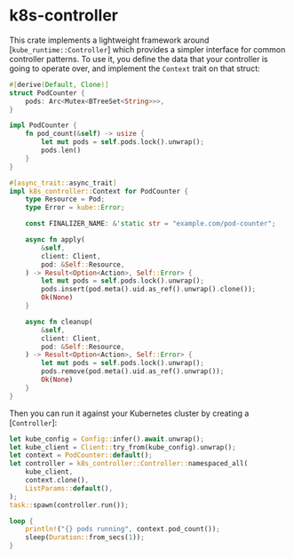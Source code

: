 # k8s-controller

This crate implements a lightweight framework around
[`kube_runtime::Controller`] which provides a simpler interface for common
controller patterns. To use it, you define the data that your controller is
going to operate over, and implement the `Context` trait on that struct:

```rust
#[derive(Default, Clone)]
struct PodCounter {
    pods: Arc<Mutex<BTreeSet<String>>>,
}

impl PodCounter {
    fn pod_count(&self) -> usize {
        let mut pods = self.pods.lock().unwrap();
        pods.len()
    }
}

#[async_trait::async_trait]
impl k8s_controller::Context for PodCounter {
    type Resource = Pod;
    type Error = kube::Error;

    const FINALIZER_NAME: &'static str = "example.com/pod-counter";

    async fn apply(
        &self,
        client: Client,
        pod: &Self::Resource,
    ) -> Result<Option<Action>, Self::Error> {
        let mut pods = self.pods.lock().unwrap();
        pods.insert(pod.meta().uid.as_ref().unwrap().clone());
        Ok(None)
    }

    async fn cleanup(
        &self,
        client: Client,
        pod: &Self::Resource,
    ) -> Result<Option<Action>, Self::Error> {
        let mut pods = self.pods.lock().unwrap();
        pods.remove(pod.meta().uid.as_ref().unwrap());
        Ok(None)
    }
}
```

Then you can run it against your Kubernetes cluster by creating a
[`Controller`]:

```rust
let kube_config = Config::infer().await.unwrap();
let kube_client = Client::try_from(kube_config).unwrap();
let context = PodCounter::default();
let controller = k8s_controller::Controller::namespaced_all(
    kube_client,
    context.clone(),
    ListParams::default(),
);
task::spawn(controller.run());

loop {
    println!("{} pods running", context.pod_count());
    sleep(Duration::from_secs(1));
}
```
